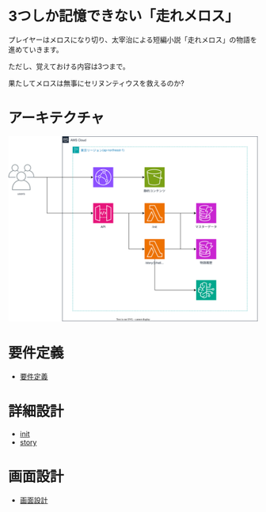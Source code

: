# 3つしか記憶できない「走れメロス」

プレイヤーはメロスになり切り、太宰治による短編小説「走れメロス」の物語を進めていきます。

ただし、覚えておける内容は3つまで。

果たしてメロスは無事にセリヌンティウスを救えるのか?

# アーキテクチャ

![アーキテクチャ図](doc/design/architecture.drawio.svg)

# 要件定義

- [要件定義](doc/design/requirements_definition.md)

# 詳細設計

- [init](doc/design/detailed/init.md)
- [story](doc/design/detailed/story.md)

# 画面設計

- [画面設計](doc/design/screen/document.md)